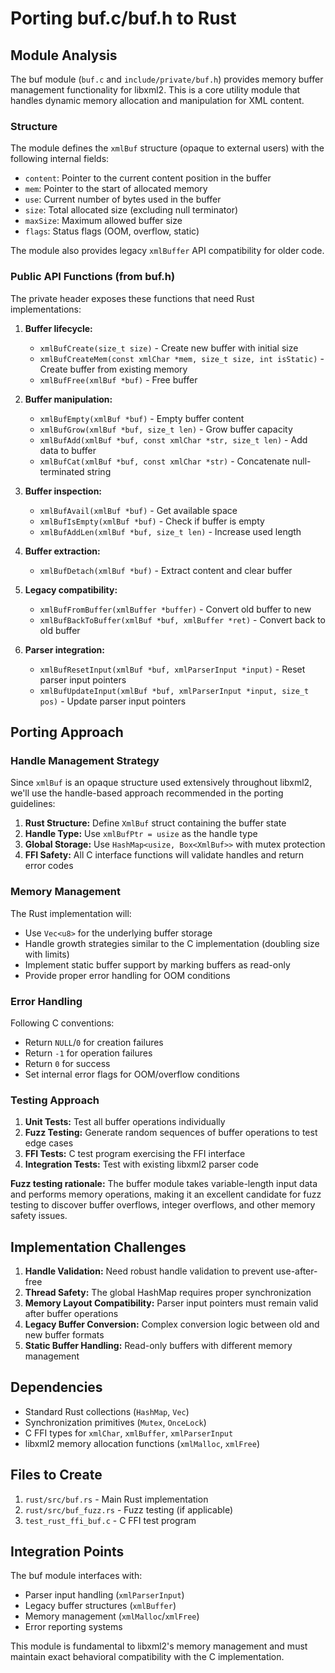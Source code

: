 # Porting buf.c/buf.h to Rust

## Module Analysis

The buf module (`buf.c` and `include/private/buf.h`) provides memory buffer management functionality for libxml2. This is a core utility module that handles dynamic memory allocation and manipulation for XML content.

### Structure

The module defines the `xmlBuf` structure (opaque to external users) with the following internal fields:
- `content`: Pointer to the current content position in the buffer
- `mem`: Pointer to the start of allocated memory
- `use`: Current number of bytes used in the buffer
- `size`: Total allocated size (excluding null terminator)
- `maxSize`: Maximum allowed buffer size
- `flags`: Status flags (OOM, overflow, static)

The module also provides legacy `xmlBuffer` API compatibility for older code.

### Public API Functions (from buf.h)

The private header exposes these functions that need Rust implementations:

1. **Buffer lifecycle:**
   - `xmlBufCreate(size_t size)` - Create new buffer with initial size
   - `xmlBufCreateMem(const xmlChar *mem, size_t size, int isStatic)` - Create buffer from existing memory
   - `xmlBufFree(xmlBuf *buf)` - Free buffer

2. **Buffer manipulation:**
   - `xmlBufEmpty(xmlBuf *buf)` - Empty buffer content
   - `xmlBufGrow(xmlBuf *buf, size_t len)` - Grow buffer capacity
   - `xmlBufAdd(xmlBuf *buf, const xmlChar *str, size_t len)` - Add data to buffer
   - `xmlBufCat(xmlBuf *buf, const xmlChar *str)` - Concatenate null-terminated string

3. **Buffer inspection:**
   - `xmlBufAvail(xmlBuf *buf)` - Get available space
   - `xmlBufIsEmpty(xmlBuf *buf)` - Check if buffer is empty
   - `xmlBufAddLen(xmlBuf *buf, size_t len)` - Increase used length

4. **Buffer extraction:**
   - `xmlBufDetach(xmlBuf *buf)` - Extract content and clear buffer

5. **Legacy compatibility:**
   - `xmlBufFromBuffer(xmlBuffer *buffer)` - Convert old buffer to new
   - `xmlBufBackToBuffer(xmlBuf *buf, xmlBuffer *ret)` - Convert back to old buffer

6. **Parser integration:**
   - `xmlBufResetInput(xmlBuf *buf, xmlParserInput *input)` - Reset parser input pointers
   - `xmlBufUpdateInput(xmlBuf *buf, xmlParserInput *input, size_t pos)` - Update parser input pointers

## Porting Approach

### Handle Management Strategy

Since `xmlBuf` is an opaque structure used extensively throughout libxml2, we'll use the handle-based approach recommended in the porting guidelines:

1. **Rust Structure:** Define `XmlBuf` struct containing the buffer state
2. **Handle Type:** Use `xmlBufPtr = usize` as the handle type
3. **Global Storage:** Use `HashMap<usize, Box<XmlBuf>>` with mutex protection
4. **FFI Safety:** All C interface functions will validate handles and return error codes

### Memory Management

The Rust implementation will:
- Use `Vec<u8>` for the underlying buffer storage
- Handle growth strategies similar to the C implementation (doubling size with limits)
- Implement static buffer support by marking buffers as read-only
- Provide proper error handling for OOM conditions

### Error Handling

Following C conventions:
- Return `NULL`/`0` for creation failures
- Return `-1` for operation failures
- Return `0` for success
- Set internal error flags for OOM/overflow conditions

### Testing Approach

1. **Unit Tests:** Test all buffer operations individually
2. **Fuzz Testing:** Generate random sequences of buffer operations to test edge cases
3. **FFI Tests:** C test program exercising the FFI interface
4. **Integration Tests:** Test with existing libxml2 parser code

**Fuzz testing rationale:** The buffer module takes variable-length input data and performs memory operations, making it an excellent candidate for fuzz testing to discover buffer overflows, integer overflows, and other memory safety issues.

## Implementation Challenges

1. **Handle Validation:** Need robust handle validation to prevent use-after-free
2. **Thread Safety:** The global HashMap requires proper synchronization
3. **Memory Layout Compatibility:** Parser input pointers must remain valid after buffer operations
4. **Legacy Buffer Conversion:** Complex conversion logic between old and new buffer formats
5. **Static Buffer Handling:** Read-only buffers with different memory management

## Dependencies

- Standard Rust collections (`HashMap`, `Vec`)
- Synchronization primitives (`Mutex`, `OnceLock`)
- C FFI types for `xmlChar`, `xmlBuffer`, `xmlParserInput`
- libxml2 memory allocation functions (`xmlMalloc`, `xmlFree`)

## Files to Create

1. `rust/src/buf.rs` - Main Rust implementation
2. `rust/src/buf_fuzz.rs` - Fuzz testing (if applicable)
3. `test_rust_ffi_buf.c` - C FFI test program

## Integration Points

The buf module interfaces with:
- Parser input handling (`xmlParserInput`)
- Legacy buffer structures (`xmlBuffer`)
- Memory management (`xmlMalloc`/`xmlFree`)
- Error reporting systems

This module is fundamental to libxml2's memory management and must maintain exact behavioral compatibility with the C implementation.